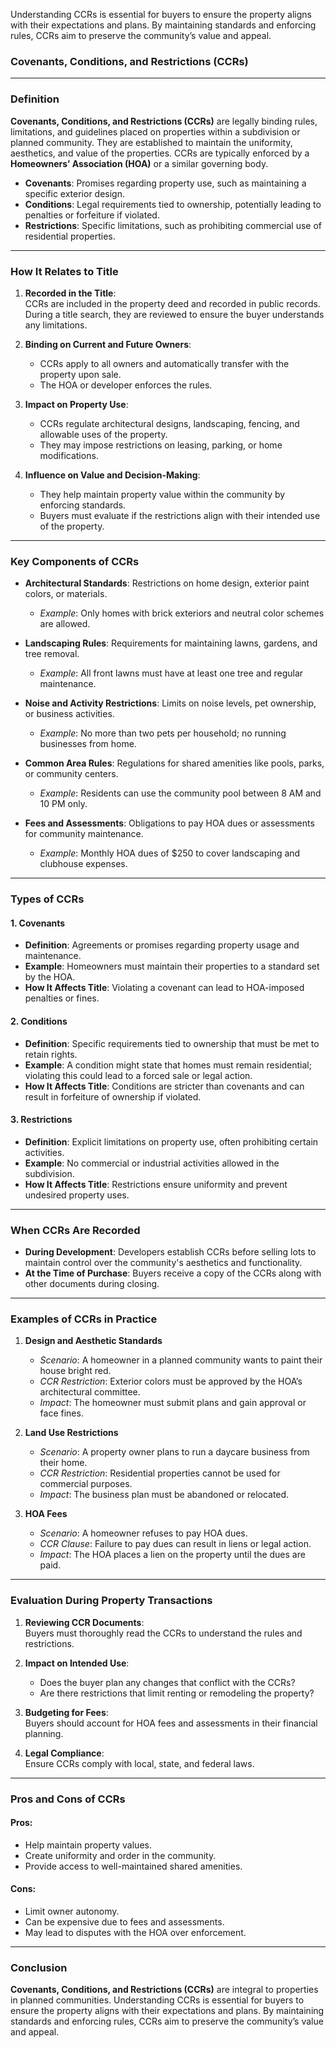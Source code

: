 Understanding CCRs is essential for buyers to ensure the property aligns with their expectations and plans. By maintaining standards and enforcing rules, CCRs aim to preserve the community’s value and appeal.

### **Covenants, Conditions, and Restrictions (CCRs)**

---

### **Definition**  
**Covenants, Conditions, and Restrictions (CCRs)** are legally binding rules, limitations, and guidelines placed on properties within a subdivision or planned community. They are established to maintain the uniformity, aesthetics, and value of the properties. CCRs are typically enforced by a **Homeowners’ Association (HOA)** or a similar governing body.  

- **Covenants**: Promises regarding property use, such as maintaining a specific exterior design.  
- **Conditions**: Legal requirements tied to ownership, potentially leading to penalties or forfeiture if violated.  
- **Restrictions**: Specific limitations, such as prohibiting commercial use of residential properties.  

---

### **How It Relates to Title**  
1. **Recorded in the Title**:  
   CCRs are included in the property deed and recorded in public records. During a title search, they are reviewed to ensure the buyer understands any limitations.  

2. **Binding on Current and Future Owners**:  
   - CCRs apply to all owners and automatically transfer with the property upon sale.  
   - The HOA or developer enforces the rules.  

3. **Impact on Property Use**:  
   - CCRs regulate architectural designs, landscaping, fencing, and allowable uses of the property.  
   - They may impose restrictions on leasing, parking, or home modifications.  

4. **Influence on Value and Decision-Making**:  
   - They help maintain property value within the community by enforcing standards.  
   - Buyers must evaluate if the restrictions align with their intended use of the property.

---

### **Key Components of CCRs**  
- **Architectural Standards**: Restrictions on home design, exterior paint colors, or materials.  
  - *Example*: Only homes with brick exteriors and neutral color schemes are allowed.  

- **Landscaping Rules**: Requirements for maintaining lawns, gardens, and tree removal.  
  - *Example*: All front lawns must have at least one tree and regular maintenance.  

- **Noise and Activity Restrictions**: Limits on noise levels, pet ownership, or business activities.  
  - *Example*: No more than two pets per household; no running businesses from home.  

- **Common Area Rules**: Regulations for shared amenities like pools, parks, or community centers.  
  - *Example*: Residents can use the community pool between 8 AM and 10 PM only.  

- **Fees and Assessments**: Obligations to pay HOA dues or assessments for community maintenance.  
  - *Example*: Monthly HOA dues of $250 to cover landscaping and clubhouse expenses.

---

### **Types of CCRs**

#### **1. Covenants**  
- **Definition**: Agreements or promises regarding property usage and maintenance.  
- **Example**: Homeowners must maintain their properties to a standard set by the HOA.  
- **How It Affects Title**: Violating a covenant can lead to HOA-imposed penalties or fines.  

#### **2. Conditions**  
- **Definition**: Specific requirements tied to ownership that must be met to retain rights.  
- **Example**: A condition might state that homes must remain residential; violating this could lead to a forced sale or legal action.  
- **How It Affects Title**: Conditions are stricter than covenants and can result in forfeiture of ownership if violated.  

#### **3. Restrictions**  
- **Definition**: Explicit limitations on property use, often prohibiting certain activities.  
- **Example**: No commercial or industrial activities allowed in the subdivision.  
- **How It Affects Title**: Restrictions ensure uniformity and prevent undesired property uses.

---

### **When CCRs Are Recorded**  
- **During Development**: Developers establish CCRs before selling lots to maintain control over the community's aesthetics and functionality.  
- **At the Time of Purchase**: Buyers receive a copy of the CCRs along with other documents during closing.  

---

### **Examples of CCRs in Practice**

1. **Design and Aesthetic Standards**  
   - *Scenario*: A homeowner in a planned community wants to paint their house bright red.  
   - *CCR Restriction*: Exterior colors must be approved by the HOA’s architectural committee.  
   - *Impact*: The homeowner must submit plans and gain approval or face fines.

2. **Land Use Restrictions**  
   - *Scenario*: A property owner plans to run a daycare business from their home.  
   - *CCR Restriction*: Residential properties cannot be used for commercial purposes.  
   - *Impact*: The business plan must be abandoned or relocated.  

3. **HOA Fees**  
   - *Scenario*: A homeowner refuses to pay HOA dues.  
   - *CCR Clause*: Failure to pay dues can result in liens or legal action.  
   - *Impact*: The HOA places a lien on the property until the dues are paid.  

---

### **Evaluation During Property Transactions**  
1. **Reviewing CCR Documents**:  
   Buyers must thoroughly read the CCRs to understand the rules and restrictions.  

2. **Impact on Intended Use**:  
   - Does the buyer plan any changes that conflict with the CCRs?  
   - Are there restrictions that limit renting or remodeling the property?  

3. **Budgeting for Fees**:  
   Buyers should account for HOA fees and assessments in their financial planning.  

4. **Legal Compliance**:  
   Ensure CCRs comply with local, state, and federal laws.  

---

### **Pros and Cons of CCRs**

#### **Pros**:  
- Help maintain property values.  
- Create uniformity and order in the community.  
- Provide access to well-maintained shared amenities.  

#### **Cons**:  
- Limit owner autonomy.  
- Can be expensive due to fees and assessments.  
- May lead to disputes with the HOA over enforcement.  

---

### **Conclusion**  
**Covenants, Conditions, and Restrictions (CCRs)** are integral to properties in planned communities. Understanding CCRs is essential for buyers to ensure the property aligns with their expectations and plans. By maintaining standards and enforcing rules, CCRs aim to preserve the community’s value and appeal.
